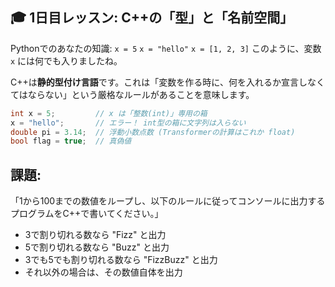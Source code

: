 ## 🎓 1日目レッスン: C++の「型」と「名前空間」

Pythonでのあなたの知識:
`x = 5`
`x = "hello"`
`x = [1, 2, 3]`
このように、変数 `x` には何でも入りましたね。

C++は**静的型付け言語**です。これは「変数を作る時に、何を入れるか宣言しなくてはならない」という厳格なルールがあることを意味します。

```cpp
int x = 5;         // x は「整数(int)」専用の箱
x = "hello";       // エラー！ int型の箱に文字列は入らない
double pi = 3.14;  // 浮動小数点数 (Transformerの計算はこれか float)
bool flag = true;  // 真偽値
```

## 課題:
「1から100までの数値をループし、以下のルールに従ってコンソールに出力するプログラムをC++で書いてください。」
- 3で割り切れる数なら "Fizz" と出力
- 5で割り切れる数なら "Buzz" と出力
- 3でも5でも割り切れる数なら "FizzBuzz" と出力
- それ以外の場合は、その数値自体を出力